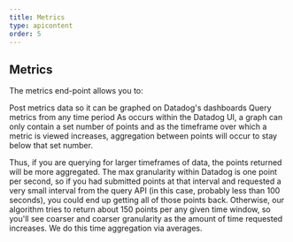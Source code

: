 ```yaml
---
title: Metrics
type: apicontent
order: 5
---
```

## Metrics
The metrics end-point allows you to:

Post metrics data so it can be graphed on Datadog's dashboards
Query metrics from any time period
As occurs within the Datadog UI, a graph can only contain a set number of points and as the timeframe over which a metric is viewed increases, aggregation between points will occur to stay below that set number.

Thus, if you are querying for larger timeframes of data, the points returned will be more aggregated. The max granularity within Datadog is one point per second, so if you had submitted points at that interval and requested a very small interval from the query API (in this case, probably less than 100 seconds), you could end up getting all of those points back. Otherwise, our algorithm tries to return about 150 points per any given time window, so you'll see coarser and coarser granularity as the amount of time requested increases. We do this time aggregation via averages.
